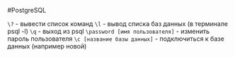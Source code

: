 #PostgreSQL 

`\?` - вывести список команд
`\l` - вывод списка баз данных (в терминале psql -l)
`\q` - выход из psql
`\password [имя пользователя]` - изменить пароль пользователя
`\c [название базы данных]` - подключиться к базе данных (например новой)



